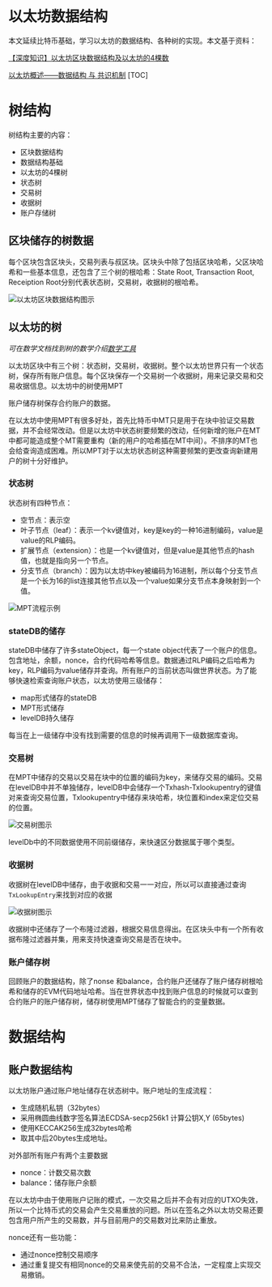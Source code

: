 # 以太坊数据结构
本文延续比特币基础，学习以太坊的数据结构、各种树的实现。本文基于资料： 

[【深度知识】以太坊区块数据结构及以太坊的4棵数
](https://learnblockchain.cn/2020/01/27/7c1fcd777d7b)

[以太坊概述——数据结构 与 共识机制](http://xplanet.site/wp-content/uploads/2023/11/8-%E4%BB%A5%E5%A4%AA%E5%9D%8A%E6%A6%82%E8%BF%B0%E6%95%B0%E6%8D%AE%E7%BB%93%E6%9E%84%E4%B8%8E%E5%85%B1%E8%AF%86%E6%9C%BA%E5%88%B6.pdf)
[TOC]

# 树结构
树结构主要的内容：

* 区块数据结构
* 数据结构基础
* 以太坊的4棵树
* 状态树
* 交易树
* 收据树
* 账户存储树

## 区块储存的树数据
每个区块包含区块头，交易列表与叔区块。区块头中除了包括区块哈希，父区块哈希和一些基本信息，还包含了三个树的根哈希：State Root, Transaction Root, Receiption Root分别代表状态树，交易树，收据树的根哈希。

<img src="./img/eds1.png" alt="以太坊区块数据结构图示" width="" height="" />

## 以太坊的树

*可在数学文档找到树的数学介绍[数学工具](../math/math_operation.md)*

以太坊区块中有三个树：状态树，交易树，收据树。整个以太坊世界只有一个状态树，保存所有账户信息。每个区块保存一个交易树一个收据树，用来记录交易和交易收据信息。以太坊中的树使用MPT

账户储存树保存合约账户的数据。

在以太坊中使用MPT有很多好处，首先比特币中MT只是用于在块中验证交易数据，并不会经常改动。但是以太坊中状态树要频繁的改动，任何新增的账户在MT中都可能造成整个MT需要重构（新的用户的哈希插在MT中间）。不排序的MT也会给查询造成困难。所以MPT对于以太坊状态树这种需要频繁的更改查询新建用户的树十分好维护。

### 状态树
状态树有四种节点：
* 空节点：表示空
* 叶子节点（leaf）：表示一个kv键值对，key是key的一种16进制编码，value是value的RLP编码。
* 扩展节点（extension）：也是一个kv键值对，但是value是其他节点的hash值，也就是指向另一个节点。
* 分支节点（branch）：因为以太坊中key被编码为16进制，所以每个分支节点是一个长为16的list连接其他节点以及一个value如果分支节点本身映射到一个值。

<img src="./img/eds2.png" alt="MPT流程示例" width="" height="" />

### stateDB的储存
stateDB中储存了许多stateObject，每一个state object代表了一个账户的信息。包含地址，余额，nonce，合约代码哈希等信息。数据通过RLP编码之后哈希为key，RLP编码为value储存并查询。所有账户的当前状态叫做世界状态。为了能够快速检索查询账户状态，以太坊使用三级储存：

* map形式储存的stateDB
* MPT形式储存
* levelDB持久储存

每当在上一级储存中没有找到需要的信息的时候再调用下一级数据库查询。

### 交易树
在MPT中储存的交易以交易在块中的位置的编码为key，来储存交易的编码。交易在levelDB中并不单独储存，levelDB中会储存一个Txhash-Txlookupentry的键值对来查询交易位置，Txlookupentry中储存来块哈希，块位置和index来定位交易的位置。

<img src="./img/eds4.png" alt="交易树图示" width="" height="" />

levelDb中的不同数据使用不同前缀储存，来快速区分数据属于哪个类型。

### 收据树
收据树在levelDB中储存，由于收据和交易一一对应，所以可以直接通过查询`TxLookupEntry`来找到对应的收据

<img src="./img/eds4.png" alt="收据树图示" width="" height="" />

收据树中还储存了一个布隆过滤器，根据交易信息得出。在区块头中有一个所有收据布隆过滤器并集，用来支持快速查询交易是否在块中。

### 账户储存树
回顾账户的数据结构，除了nonse 和balance，合约账户还储存了账户储存树根哈希和储存的EVM代码地址哈希。当在世界状态中找到账户信息的时候就可以查到合约账户的账户储存树，储存树使用MPT储存了智能合约的变量数据。

# 数据结构
## 账户数据结构
以太坊账户通过账户地址储存在状态树中。账户地址的生成流程：
* 生成随机私钥（32bytes）
* 采用椭圆曲线数字签名算法ECDSA-secp256k1 计算公钥X,Y (65bytes)
* 使用KECCAK256生成32bytes哈希
* 取其中后20bytes生成地址。

对外部所有账户有两个主要数据
* nonce：计数交易次数
* balance：储存账户余额

在以太坊中由于使用账户记账的模式，一次交易之后并不会有对应的UTXO失效，所以一个比特币式的交易会产生交易重放的问题。所以在签名之外以太坊交易还要包含用户所产生的交易数，并与目前用户的交易数对比来防止重放。

nonce还有一些功能：
* 通过nonce控制交易顺序
* 通过重复提交有相同nonce的交易来使先前的交易不合法，一定程度上实现交易撤销。

